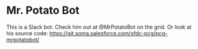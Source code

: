 Mr. Potato Bot
=====

This is a Slack bot. Check him out at @MrPotatoBot on the grid. Or look at his
source code: https://git.soma.salesforce.com/sfdc-pcg/pcg-mrpotatobot/